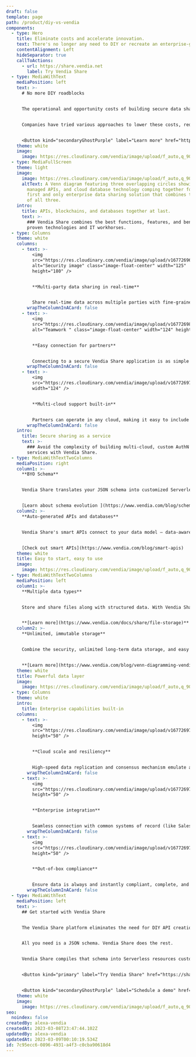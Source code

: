 ```yaml
---
draft: false
template: page
path: /product/diy-vs-vendia
components:
  - type: Hero
    title: Eliminate costs and accelerate innovation.
    text: There's no longer any need to DIY or recreate an enterprise-grade backend.
    contentAlignment: Left
    hideSeparator: true
    callToActions:
      - url: https://share.vendia.net
        label: Try Vendia Share
  - type: MediaWithText
    mediaPosition: left
    text: >-
      # No more DIY roadblocks


      The operational and opportunity costs of building secure data sharing solutions, especially for point-to-point APIs between partners, are staggering.


      Companies have tried various approaches to lower these costs, reduce risks, and improve time to market for IT projects. Creating solutions that can share real-time data across applications, companies, clouds, geographies, and IT stacks is both difficult and costly and, at the same time, incredibly repetitive.


      <Button kind="secondaryGhostPurple" label="Learn more" href="https://meetings.hubspot.com/tim-zonca/contact-an-expert" />
    theme: white
    image:
      image: https://res.cloudinary.com/vendia/image/upload/f_auto,q_90/v1671581338/Website/Iso/Launch-4_viwhxa.png
  - type: MediaFullScreen
    theme: light
    image:
      image: https://res.cloudinary.com/vendia/image/upload/f_auto,q_90/v1677201427/Ven_Diagram_Vendia_xye9v4.png
      altText: A Venn diagram featuring three overlapping circles showing blockchain,
        managed APIs, and cloud database technology comping together for the
        first and only enterprise data sharing solution that combines the best
        of all three.
    intro:
      title: APIs, blockchains, and databases together at last.
      text: >-
        ### Vendia Share combines the best functions, features, and benefits of these
        proven technologies and IT workhorses.
  - type: Columns
    theme: white
    columns:
      - text: >-
          <img
          src="https://res.cloudinary.com/vendia/image/upload/v1677269655/Website/Icons/Blue%20icons/People_95_longdc.svg"
          alt="Security image" class="image-float-center" width="125"
          height="180" />


          **Multi-party data sharing in real-time**


          Share real-time data across multiple parties with fine-grained access control. The right partners see the right data at the right time. No exceptions.
        wrapTheColumnInACard: false
      - text: >-
          <img
          src="https://res.cloudinary.com/vendia/image/upload/v1677269830/Website/Icons/Blue%20icons/People_82_vlq16m.svg"
          alt="Teamwork " class="image-float-center" width="124" height="180" />


          **Easy connection for partners**


          Connecting to a secure Vendia Share application is as simple as scanning a QR code. Invite partners with a click from an email, or a scan from a phone.
        wrapTheColumnInACard: false
      - text: >-
          <img
          src="https://res.cloudinary.com/vendia/image/upload/v1677269757/Website/Icons/Blue%20icons/Cloud_140_yxo8c3.svg"  class="image-float-center"
          width="124" />


          **Multi-cloud support built-in**


          Partners can operate in any cloud, making it easy to include any partner in any region or cloud without the need to build and run multi-cloud infrastructure.
        wrapTheColumnInACard: false
    intro:
      title: Secure sharing as a service
      text: >-
        ### Avoid the complexity of building multi-cloud, custom AuthN and AuthZ
        services with Vendia Share.
  - type: MediaWithTextTwoColumns
    mediaPosition: right
    column1: >-
      **BYO Schema**


      Vendia Share translates your JSON schema into customized Serverless resources. Plus, with schema evolution support, it’s easy to evolve the data model quickly and responsivelyas the business needs change.


      [Learn about schema evolution ](https://www.vendia.com/blog/schema-evolution)
    column2: >-
      **Auto-generated APIs and databases**


      Vendia Share's smart APIs connect to your data model — data-aware APIs that run on the fully-managed https-based GraphQL engine for reading and writing your data with full type checking.


      [Check out smart APIs](https://www.vendia.com/blog/smart-apis)
    theme: white
    title: Easy to start, easy to use
    image:
      image: https://res.cloudinary.com/vendia/image/upload/f_auto,q_90/v1677112998/Website/Iso/Teamwork_puzzle_n1bupv.png
  - type: MediaWithTextTwoColumns
    mediaPosition: left
    column1: >-
      **Multiple data types**


      Store and share files along with structured data. With Vendia Share, files are handled as a built-in feature with full ACID support, just like other data types.


      **[Learn more](https://www.vendia.com/docs/share/file-storage)**
    column2: >-
      **Unlimited, immutable storage**


      Combine the security, unlimited long-term data storage, and easy queryability of conventional databases with the tamper-proof immutability of a distributed ledger.


      **[Learn more](https://www.vendia.com/blog/venn-diagramming-vendia-share)**
    theme: white
    title: Powerful data layer
    image:
      image: https://res.cloudinary.com/vendia/image/upload/f_auto,q_90/v1677178439/Website/Iso/Layers_yxwmw1.png
  - type: Columns
    theme: white
    intro:
      title: Enterprise capabilities built-in
    columns:
      - text: >-
          <img
          src="https://res.cloudinary.com/vendia/image/upload/v1677269750/Website/Icons/Blue%20icons/Cloud_115_ske4iu.svg"  class="image-float-left"
          height="50" />


          **Cloud scale and resiliency**


          High-speed data replication and consensus mechanism emulate a blockchain’s ability to create consistent replicas, but with massive parallelization and cloud-enabled scale and throughput.
        wrapTheColumnInACard: false
      - text: >-
          <img
          src="https://res.cloudinary.com/vendia/image/upload/v1677269780/Website/Icons/Blue%20icons/Files_31_bx4xad.svg"  class="image-float-left"
          height="50" />


          **Enterprise integration**


          Seamless connection with common systems of record (like Salesforce.com and SAP) and egress to analytics solutions (like Snowflake and Databricks) make Vendia Share easy to integrate.
        wrapTheColumnInACard: false
      - text: >-
          <img
          src="https://res.cloudinary.com/vendia/image/upload/v1677269789/Website/Icons/Blue%20icons/GDPR_14_fjwy8h.svg"  class="image-float-left"
          height="50" />


          **Out-of-box compliance**


          Ensure data is always and instantly compliant, complete, and tamperproof. Vendia Share bakes in compliance so GDPR, PCI, and SOC 2 compliance are automatic.
        wrapTheColumnInACard: false
  - type: MediaWithText
    mediaPosition: left
    text: >-
      ## Get started with Vendia Share


      The Vendia Share platform eliminates the need for DIY API creation and the underlying infrastructure design, provisioning, and management.


      All you need is a JSON schema. Vendia Share does the rest. 


      Vendia Share compiles that schema into Serverless resources customized to your model and then deploys a powerful, fully-managed https-based GraphQL engine for reading and writing your data, with full type checking.


      <Button kind="primary" label="Try Vendia Share" href="https://share.vendia.net/" />


      <Button kind="secondaryGhostPurple" label="Schedule a demo" href="https://meetings.hubspot.com/aashish3/15-minute-demo-of-vendia-share" />
    theme: white
    image:
      image: https://res.cloudinary.com/vendia/image/upload/f_auto,q_90/v1677022472/Website/Product%20thumbnails/Thumnails_for_Vendia_Share_dcyovl.png
seo:
  noindex: false
createdBy: alexa-vendia
createdAt: 2023-03-08T23:47:44.102Z
updatedBy: alexa-vendia
updatedAt: 2023-03-09T00:10:19.534Z
id: 7c95ecc6-0896-4931-a4f3-c0cba90618d4
---
```

